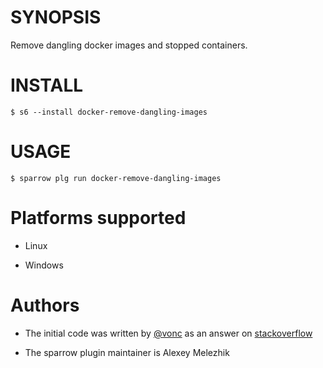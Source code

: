 # SYNOPSIS

Remove dangling docker images and stopped containers.

# INSTALL

    $ s6 --install docker-remove-dangling-images

# USAGE

    $ sparrow plg run docker-remove-dangling-images

# Platforms supported

* Linux

* Windows

# Authors

* The initial code was written by [@vonc](https://stackoverflow.com/users/6309/vonc) as an answer on [stackoverflow](https://stackoverflow.com/questions/32723111/how-to-remove-old-and-unused-docker-images)

* The sparrow plugin maintainer is Alexey Melezhik



